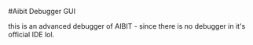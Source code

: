 #Aibit Debugger GUI

this is an advanced debugger of AIBIT - since there is no debugger in it's official IDE lol.
